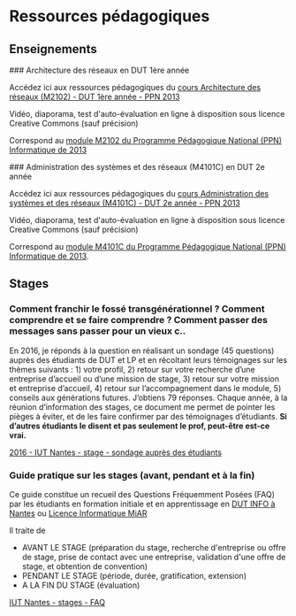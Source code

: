 # Ressources pédagogiques

## Enseignements

### Architecture des réseaux en DUT 1ère année 

Accédez ici aux ressources pédagogiques du [cours Architecture des réseaux (M2102) - DUT 1ère année - PPN 2013](https://madoc.univ-nantes.fr/course/view.php?id=29848) 

Vidéo, diaporama, test d'auto-évaluation en ligne à disposition sous licence Creative Commons (sauf précision)

Correspond au [module M2102 du Programme Pédagogique National (PPN) Informatique de 2013](http://iut-informatique.fr/docs/ppn/fr.pdf)

### Administration des systèmes et des réseaux (M4101C) en DUT 2e année 

Accédez ici aux ressources pédagogiques du [cours Administration des systèmes et des réseaux (M4101C) - DUT 2e année - PPN 2013](https://madoc.univ-nantes.fr/course/view.php?id=29848) 

Vidéo, diaporama, test d'auto-évaluation en ligne à disposition sous licence Creative Commons (sauf précision)

Correspond au [module M4101C du Programme Pédagogique National (PPN) Informatique de 2013](http://iut-informatique.fr/docs/ppn/fr.pdf).



## Stages

### Comment franchir le fossé transgénérationnel ? Comment comprendre et se faire comprendre ? Comment passer des messages sans passer pour un vieux c..

En 2016, je réponds à la question en réalisant un sondage (45 questions) auprès des étudiants de DUT et LP et en récoltant leurs témoignages sur les thèmes suivants : 1) votre profil, 2) retour sur votre recherche d’une entreprise d’accueil ou d’une mission de stage, 3) retour sur votre mission et entreprise d’accueil, 4) retour sur l’accompagnement dans le module, 5) conseils aux générations futures. J’obtiens 79 réponses. Chaque année, à la réunion d’information des stages, ce document me permet de pointer les pièges à éviter, et de les faire confirmer par des témoignages d’étudiants. **Si d’autres étudiants le disent et pas seulement le prof, peut-être est-ce vrai.**

[2016 - IUT Nantes - stage - sondage auprès des étudiants](2016_iutnantes_stage_sondage-auprès-des-étudiants.pdf)

### Guide pratique sur les stages (avant, pendant et à la fin)

Ce guide constitue un recueil des Questions Fréquemment Posées (FAQ) par les étudiants en formation initiale et en apprentissage en [DUT INFO à Nantes](https://iutnantes.univ-nantes.fr/formations/bachelor-iut-bac3/but-info) ou [Licence Informatique MiAR](https://iutnantes.univ-nantes.fr/formations/licences-pro-bac3/licence-professionnelle-metiers-de-linformatique-conception-developpement-et-test-de-logiciels)

Il traite de 
- AVANT LE STAGE (préparation du stage, recherche d'entreprise ou offre de stage, prise de contact avec une entreprise, validation d'une offre de stage, et obtention de convention)
- PENDANT LE STAGE (période, durée, gratification, extension)
- A LA FIN DU STAGE (évaluation)

[IUT Nantes - stages - FAQ](iutnantes_stage_FAQ.md) 
